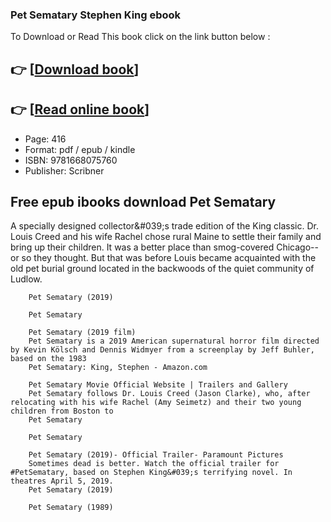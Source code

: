 ### Pet Sematary Stephen King ebook

To Download or Read This book click on the link button below :

## 👉  [**[Download book](http://get-pdfs.com/download.php?group=book&from=github.com&id=717353&lnk=1061 "Download book")**]

## 👉  [**[Read online book](http://get-pdfs.com/download.php?group=book&from=github.com&id=717353&lnk=1061 "Read online book")**]


* Page: 416
* Format: pdf / epub / kindle
* ISBN: 9781668075760
* Publisher: Scribner



## Free epub ibooks download Pet Sematary



A specially designed collector&amp;#039;s trade edition of the King classic. Dr. Louis Creed and his wife Rachel chose rural Maine to settle their family and bring up their children. It was a better place than smog-covered Chicago--or so they thought. But that was before Louis became acquainted with the old pet burial ground located in the backwoods of the quiet community of Ludlow.


        Pet Sematary (2019)
        
        Pet Sematary
        
        Pet Sematary (2019 film)
        Pet Sematary is a 2019 American supernatural horror film directed by Kevin Kölsch and Dennis Widmyer from a screenplay by Jeff Buhler, based on the 1983 
        Pet Sematary: King, Stephen - Amazon.com
        
        Pet Sematary Movie Official Website | Trailers and Gallery
        Pet Sematary follows Dr. Louis Creed (Jason Clarke), who, after relocating with his wife Rachel (Amy Seimetz) and their two young children from Boston to 
        Pet Sematary
        
        Pet Sematary
        
        Pet Sematary (2019)- Official Trailer- Paramount Pictures
        Sometimes dead is better. Watch the official trailer for #PetSematary, based on Stephen King&#039;s terrifying novel. In theatres April 5, 2019.
        Pet Sematary (2019)
        
        Pet Sematary (1989)
        
    




